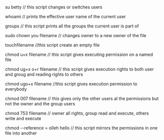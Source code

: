 su betty // this script changes or switches users

whoami // prints the effective user name of the current user

groups // this script prints all the groups the current user is part of

sudo chown you filename // changes owner to a new owner of the file

touchfilename //this script create an empty file

chmod u+x filename // this script gives executing permission on a named file

chmod ug+x o+r filename // this script gives execution rights to both user and groug and reading rights to others

chmod ugo+x filename //this script gives execution permission to everybody

chmod 007 filename // this gives only the other users al the permissions but not the owner and the group users

chmod 753 filename // owner all rights, group read and execute, others write and execute

chmod --reference = olleh hello // this script mirrors the permissions in one file into another
